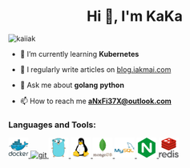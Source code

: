 <h1 align="center">Hi 👋, I'm KaKa</h1>
<!-- <h3 align="center">Backend Engineer for a Voice Live Streaming App</h3> -->

<p align="left"> <img src="https://komarev.com/ghpvc/?username=kaiiak&label=Profile%20views&color=0e75b6&style=flat" alt="kaiiak" /> </p>

<!-- - 🔭 I’m currently working on [GIANT NETWORK](https://github.com/giant-network) -->

- 🌱 I’m currently learning **Kubernetes**

- 📝 I regularly write articles on [blog.iakmai.com](https://blog.iakmai.com)

- 💬 Ask me about **golang** **python**

- 📫 How to reach me **[aNxFi37X@outlook.com](mailto:aNxFi37X@outlook.com)**

<p align="left">
</p>

<h3 align="left">Languages and Tools:</h3>
<p align="left"> <a href="https://www.docker.com/" target="_blank" rel="noreferrer"> <img src="https://raw.githubusercontent.com/devicons/devicon/master/icons/docker/docker-original-wordmark.svg" alt="docker" width="40" height="40"/> </a> <a href="https://git-scm.com/" target="_blank" rel="noreferrer"> <img src="https://www.vectorlogo.zone/logos/git-scm/git-scm-icon.svg" alt="git" width="40" height="40"/> </a> <a href="https://golang.org" target="_blank" rel="noreferrer"> <img src="https://raw.githubusercontent.com/devicons/devicon/master/icons/go/go-original.svg" alt="go" width="40" height="40"/> </a> <a href="https://www.linux.org/" target="_blank" rel="noreferrer"> <img src="https://raw.githubusercontent.com/devicons/devicon/master/icons/linux/linux-original.svg" alt="linux" width="40" height="40"/> </a> <a href="https://www.mongodb.com/" target="_blank" rel="noreferrer"> <img src="https://raw.githubusercontent.com/devicons/devicon/master/icons/mongodb/mongodb-original-wordmark.svg" alt="mongodb" width="40" height="40"/> </a> <a href="https://www.mysql.com/" target="_blank" rel="noreferrer"> <img src="https://raw.githubusercontent.com/devicons/devicon/master/icons/mysql/mysql-original-wordmark.svg" alt="mysql" width="40" height="40"/> </a> <a href="https://www.nginx.com" target="_blank" rel="noreferrer"> <img src="https://raw.githubusercontent.com/devicons/devicon/master/icons/nginx/nginx-original.svg" alt="nginx" width="40" height="40"/> </a> <a href="https://redis.io" target="_blank" rel="noreferrer"> <img src="https://raw.githubusercontent.com/devicons/devicon/master/icons/redis/redis-original-wordmark.svg" alt="redis" width="40" height="40"/> </a> </p>

<!-- <p>&nbsp;<img align="center" src="https://github-readme-stats.vercel.app/api?username=kaiiak&show_icons=true&locale=en" alt="kaiiak" /></p> -->
